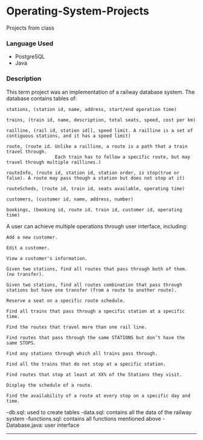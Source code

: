 # Operating-System-Projects
Projects from class
### Language Used ###
- PostgreSQL
- Java
### Description ###
This term project was an implementation of a railway database system. The database contains tables of:

```
stations, (station id, name, address, start/end operation time)

trains, (train id, name, description, total seats, speed, cost per km)

railline, (rail id, station id[], speed limit. A railline is a set of contiguous stations, and it has a speed limit)

route, (route id. Unlike a railline, a route is a path that a train travel through. 
                  Each train has to follow a specific route, but may travel through multiple raillines.)
                  
routeInfo, (route id, station id, station order, is stop(true or false). A route may pass though a station but does not stop at it)

routeScheds, (route id, train id, seats available, operating time)

customers, (customer id, name, address, number)

bookings, (booking id, route id, train id, customer id, operating time)
```

A user can achieve multiple operations through user interface, including:

```
Add a new customer.

Edit a customer.

View a customer's information.

Given two stations, find all routes that pass through both of them. (no transfer).

Given two stations, find all routes combination that pass through stations but have one transfer (from a route to another route).

Reserve a seat on a specific route schedule.

Find all trains that pass through a specific station at a specific time.

Find the routes that travel more than one rail line.

Find routes that pass through the same STATIONS but don’t have the same STOPS.

Find any stations through which all trains pass through.

Find all the trains that do not stop at a specific station.

Find routes that stop at least at XX% of the Stations they visit.

Display the schedule of a route.

Find the availability of a route at every stop on a specific day and time.
```

-db.sql: used to create tables
-data.sql: contains all the data of the railway system
-functions.sql: contains all functions mentioned above
-Database.java: user interface


---
